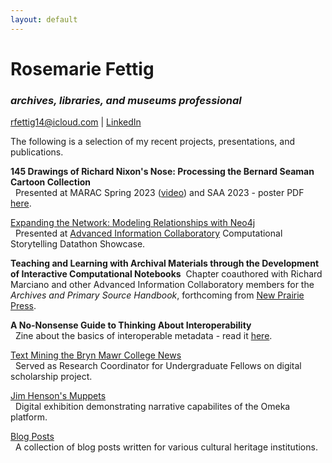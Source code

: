```yaml
---
layout: default
---
```


# Rosemarie Fettig
### _archives, libraries, and museums professional_

[rfettig14@icloud.com](mailto:rfettig14@icloud.com) | [LinkedIn](https://www.linkedin.com/in/rfettig/)

The following is a selection of my recent projects, presentations, and publications.

**145 Drawings of Richard Nixon's Nose: Processing the Bernard Seaman Cartoon Collection**  
&nbsp; Presented at MARAC Spring 2023 ([video](https://youtu.be/dhaCmWXg0YI)) and SAA 2023 - poster PDF [here](./poster.pdf).

[Expanding the Network: Modeling Relationships with Neo4j](./neo4j_proj)  
&nbsp; Presented at [Advanced Information Collaboratory](https://ai-collaboratory.net/) Computational Storytelling Datathon Showcase.

**Teaching and Learning with Archival Materials through the Development of Interactive Computational Notebooks**
&nbsp;Chapter coauthored with Richard Marciano and other Advanced Information Collaboratory members for the _Archives and Primary Source Handbook_, forthcoming from [New Prairie Press](https://newprairiepress.org/).

**A No-Nonsense Guide to Thinking About Interoperability**  
&nbsp; Zine about the basics of interoperable metadata - read it [here](./interop-zine.pdf).

[Text Mining the Bryn Mawr College News](https://digbmc.github.io/coll-news-site/)  
&nbsp; Served as Research Coordinator for Undergraduate Fellows on digital scholarship project.

[Jim Henson's Muppets](https://rfettig.omeka.net/exhibits/show/hensonmuppets)  
&nbsp; Digital exhibition demonstrating narrative capabilites of the Omeka platform.

[Blog Posts](./blog_posts.html)  
&nbsp; A collection of blog posts written for various cultural heritage institutions.
